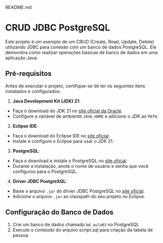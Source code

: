 README.md

# CRUD JDBC PostgreSQL

Este projeto é um exemplo de um CRUD (Create, Read, Update, Delete) utilizando JDBC para conexão com um banco de dados PostgreSQL. Ele demonstra como realizar operações básicas de banco de dados em uma aplicação Java.
## Pré-requisitos

Antes de executar o projeto, certifique-se de ter os seguintes itens instalados e configurados:

1. **Java Development Kit (JDK) 21**:

- Faça o download do JDK 21 no [site oficial da Oracle](https://www.oracle.com/java/technologies/javase/jdk21-archive-downloads.html).
- Configure a variável de ambiente `JAVA_HOME` e adicione o JDK ao `PATH`.
2. **Eclipse IDE**:
- Faça o download do Eclipse IDE no [site oficial](https://www.eclipse.org/downloads/).
- Instale e configure o Eclipse para usar o JDK 21.
3. **PostgreSQL**:
- Faça o download e instale o PostgreSQL no [site oficial](https://www.postgresql.org/download/).
- Durante a instalação, anote o nome de usuário e senha que você configurou para o PostgreSQL.
4. **Driver JDBC PostgreSQL**:
- Baixe o arquivo `.jar` do driver JDBC PostgreSQL no [site oficial](https://jdbc.postgresql.org/download/).
- Adicione o arquivo `.jar` ao classpath do seu projeto no Eclipse.
## Configuração do Banco de Dados
1. Crie um banco de dados chamado `bd_aula03` no PostgreSQL
2. Execute o conteúdo do arquivo script.sql para criação da tabela de pessoa.